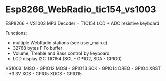 # Esp8266_WebRadio_tic154_vs1003
ESP8266 + VS1003 MP3 Decoder + TIC154 LCD + ADC resistive keyboard

Functions:
- multiple WebRadio stations (see user_main.c)
- 32768 bytes FiFo buffer
- Volume, Treable and Bass control by keyboard
- LCD display I2C TIC154 (SCL - GPIO2, SDA - GPIO0)

VS1003:
MISO - GPIO12
MOSI - GPIO13
SCK - GPIO14
DREQ - GPIO4
XRST - +3.3V
XCS - GPIO5
XDCS - GPIO15